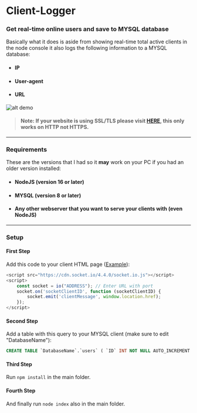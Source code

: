 # Client-Logger
### Get real-time online users and save to MYSQL database
Basically what it does is aside from showing real-time total active clients in the node console it also logs the following information to a MYSQL database:
- #### IP
- #### User-agent
- #### URL

![alt demo](https://i.imgur.com/j1tGY2h.png)

> #### Note: If your website is using SSL/TLS please visit [HERE](https://github.com/Daniel31x13/Client-Logger-SSL "HERE"), this only works on HTTP not HTTPS.

------------
### Requirements
These are the versions that I had so it **may** work on your PC if you had an older version installed:
- #### NodeJS (version 16 or later)
- #### MYSQL (version 8 or later)
- #### Any other webserver that you want to serve your clients with (even NodeJS)

------------
### Setup

#### First Step
Add this code to your client HTML page ([Example](clientExample.html "Example")):

```javascript
<script src="https://cdn.socket.io/4.4.0/socket.io.js"></script>
<script>
    const socket = io("ADDRESS"); // Enter URL with port
    socket.on('socketClientID', function (socketClientID) {
        socket.emit('clientMessage', window.location.href);
    });
</script>
```

#### Second Step
Add a table with this query to your MYSQL client (make sure to edit "DatabaseName"):
```sql
CREATE TABLE `DatabaseName`.`users` ( `ID` INT NOT NULL AUTO_INCREMENT , `IP` TEXT NOT NULL , `USER-AGENT` TEXT NOT NULL , `URL` TEXT NOT NULL , PRIMARY KEY (`ID`)) ENGINE = InnoDB;
```
#### Third Step
Run `npm install` in the main folder.
#### Fourth Step
And finally run `node index` also in the main folder.
